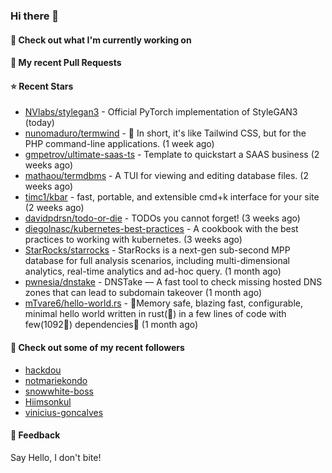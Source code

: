 ### Hi there 👋

#### 👷 Check out what I'm currently working on

#### 🔨 My recent Pull Requests


#### ⭐ Recent Stars

- [NVlabs/stylegan3](https://github.com/NVlabs/stylegan3) - Official PyTorch implementation of StyleGAN3 (today)
- [nunomaduro/termwind](https://github.com/nunomaduro/termwind) - 🍃 In short, it&#39;s like Tailwind CSS, but for the PHP command-line applications.  (1 week ago)
- [gmpetrov/ultimate-saas-ts](https://github.com/gmpetrov/ultimate-saas-ts) - Template to quickstart a SAAS business (2 weeks ago)
- [mathaou/termdbms](https://github.com/mathaou/termdbms) - A TUI for viewing and editing database files. (2 weeks ago)
- [timc1/kbar](https://github.com/timc1/kbar) - fast, portable, and extensible cmd&#43;k interface for your site (2 weeks ago)
- [davidpdrsn/todo-or-die](https://github.com/davidpdrsn/todo-or-die) - TODOs you cannot forget! (3 weeks ago)
- [diegolnasc/kubernetes-best-practices](https://github.com/diegolnasc/kubernetes-best-practices) - A cookbook with the best practices to working with kubernetes. (3 weeks ago)
- [StarRocks/starrocks](https://github.com/StarRocks/starrocks) - StarRocks is a next-gen sub-second MPP database for full analysis scenarios, including multi-dimensional analytics, real-time analytics and ad-hoc query. (1 month ago)
- [pwnesia/dnstake](https://github.com/pwnesia/dnstake) - DNSTake — A fast tool to check missing hosted DNS zones that can lead to subdomain takeover (1 month ago)
- [mTvare6/hello-world.rs](https://github.com/mTvare6/hello-world.rs) - 🚀Memory safe, blazing fast, configurable, minimal hello world written in rust(🚀) in a few lines of code with few(1092🚀) dependencies🚀 (1 month ago)

#### 👯 Check out some of my recent followers

- [hackdou](https://github.com/hackdou)
- [notmariekondo](https://github.com/notmariekondo)
- [snowwhite-boss](https://github.com/snowwhite-boss)
- [Hiimsonkul](https://github.com/Hiimsonkul)
- [vinicius-goncalves](https://github.com/vinicius-goncalves)

#### 💬 Feedback

Say Hello, I don't bite!